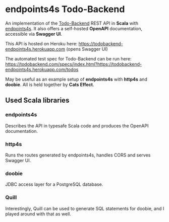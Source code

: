 # endpoints4s Todo-Backend

An implementation of the [Todo-Backend](https://todobackend.com) REST API in **Scala** with [endpoints4s](https://endpoints4s.github.io/).
It also offers a self-hosted **OpenAPI** documentation, accessible via **Swagger UI**.

This API is hosted on Heroku here: https://todobackend-endpoints4s.herokuapp.com (opens Swagger UI)

The automated test spec for Todo-Backend can be run here: https://todobackend.com/specs/index.html?https://todobackend-endpoints4s.herokuapp.com/todos

May be useful as an example setup of **endpoints4s**  with **http4s** and **doobie**.
All is held together by **Cats Effect**.

## Used Scala libraries

### endpoints4s

Describes the API in typesafe Scala code and produces the OpenAPI documentation.

### http4s

Runs the routes generated by endpoints4s, handles CORS and serves Swagger UI.

### doobie

JDBC access layer for a PostgreSQL database.

### Quill

Interestingly, Quill can be used to generate SQL statements for doobie, and I played around with that as well.
